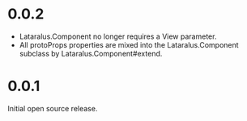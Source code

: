# 0.0.2

  * Lataralus.Component no longer requires a View parameter.
  * All protoProps properties are mixed into the Lataralus.Component subclass
    by Lataralus.Component#extend.

# 0.0.1

Initial open source release.
